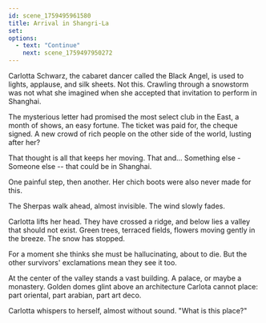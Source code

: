 ```yaml
---
id: scene_1759495961580
title: Arrival in Shangri-La
set:
options:
  - text: "Continue"
    next: scene_1759497950272
---
```


Carlotta Schwarz, the cabaret dancer called the Black Angel, is used to lights, applause, and silk sheets.
Not this.
Crawling through a snowstorm was not what she imagined when she accepted that invitation to perform in Shanghai.

The mysterious letter had promised the most select club in the East, a month of shows, an easy fortune.
The ticket was paid for, the cheque signed.
A new crowd of rich people on the other side of the world, lusting after her?

That thought is all that keeps her moving.
That and... Something else - Someone else -- that could be in Shanghai.

One painful step, then another.
Her chich boots were also never made for this.

The Sherpas walk ahead, almost invisible.
The wind slowly fades.

Carlotta lifts her head.
They have crossed a ridge, and below lies a valley that should not exist.
Green trees, terraced fields, flowers moving gently in the breeze.
The snow has stopped.

For a moment she thinks she must be hallucinating, about to die.
But the other survivors' exclamations mean they see it too.

At the center of the valley stands a vast building.
A palace, or maybe a monastery.
Golden domes glint above an architecture Carlota cannot place: part oriental, part arabian, part art deco.

Carlotta whispers to herself, almost without sound.
"What is this place?"